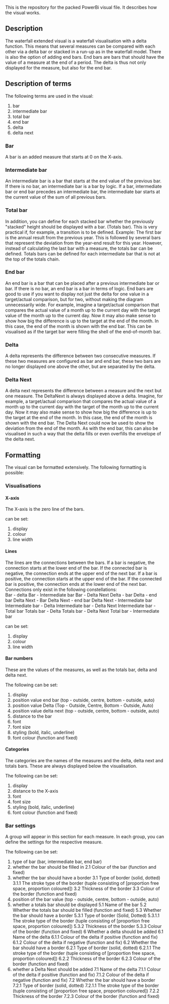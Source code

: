 This is the repository for the packed PowerBi visual file. It describes how the visual works. 

## Description

The waterfall extended visual is a waterfall visualisation with a delta function. This means that several measures can be compared with each other via a delta bar or stacked in a run-up as in the waterfall model. There is also the option of adding end bars. End bars are bars that should have the value of a measure at the end of a period. The delta is thus not only displayed for the measure, but also for the end bar.

## Description of terms

The following terms are used in the visual: 
1. bar
2. intermediate bar
3. total bar
4. end bar
5. delta
6. delta next

### Bar
A bar is an added measure that starts at 0 on the X-axis.

### Intermediate bar
An intermediate bar is a bar that starts at the end value of the previous bar. If there is no bar, an intermediate bar is a bar by logic. 
If a bar, intermediate bar or end bar precedes an intermediate bar, the intermediate bar starts at the current value of the sum of all previous bars. 

### Total bar
In addition, you can define for each stacked bar whether the previously "stacked" height should be displayed with a bar. (Totals bar). This is very practical if, for example, a transition is to be defined. Example: The first bar is the annual result from the previous year. This is followed by several bars that represent the deviation from the year-end result for this year. However, instead of calculating the last bar with a measure, the totals bar can be defined. Totals bars can be defined for each intermediate bar that is not at the top of the totals chain.

### End bar
An end bar is a bar that can be placed after a previous intermediate bar or bar. If there is no bar, an end bar is a bar in terms of logic. 
End bars are good to use if you want to display not just the delta for one value in a target/actual comparison, but for two, without making the diagram unnecessarily wide. 
For example, imagine a target/actual comparison that compares the actual value of a month up to the current day with the target value of the month up to the current day. Now it may also make sense to show how big the difference is up to the target at the end of the month. In this case, the end of the month is shown with the end bar. This can be visualised as if the target bar were filling the shell of the end-of-month bar. 

### Delta
A delta represents the difference between two consecutive measures. If these two measures are configured as bar and end bar, these two bars are no longer displayed one above the other, but are separated by the delta.

### Delta Next
A delta next represents the difference between a measure and the next but one measure. The DeltaNext is always displayed above a delta. Imagine, for example, a target/actual comparison that compares the actual value of a month up to the current day with the target of the month up to the current day. Now it may also make sense to show how big the difference is up to the target at the end of the month. In this case, the end of the month is shown with the end bar. The Delta Next could now be used to show the deviation from the end of the month. As with the end bar, this can also be visualised in such a way that the delta fills or even overfills the envelope of the delta next.

## Formatting
The visual can be formatted extensively. The following formatting is possible:

### Visualisations

#### X-axis
The X-axis is the zero line of the bars.

can be set:
1. display
2. colour
3. line width

#### Lines
The lines are the connections between the bars. If a bar is negative, the connection starts at the lower end of the bar. If the connected bar is negative, the connection ends at the upper end of the next bar. If a bar is positive, the connection starts at the upper end of the bar. If the connected bar is positive, the connection ends at the lower end of the next bar. Connections only exist in the following constellations:  
Bar - delta
Bar - Intermediate bar
Bar - Delta Next
Delta - bar
Delta - end bar
Delta Next - Bar
Delta Next - end bar
Delta Next - Intermediate bar
Intermediate bar - Delta
Intermediate bar - Delta Next
Intermediate bar - Total bar
Totals bar - Delta
Totals bar - Delta Next
Total bar - Intermediate bar

can be set:
1. display
2. colour
3. line width

#### Bar numbers
These are the values of the measures, as well as the totals bar, delta and delta next.

The following can be set:
1. display
2. position value end bar (top - outside, centre, bottom - outside, auto)
3. position value Delta (Top - Outside, Centre, Bottom - Outside, Auto)
4. position value delta next (top - outside, centre, bottom - outside, auto)
5. distance to the bar
6. font
7. font size
8. styling (bold, italic, underline)
9. font colour (function and fixed)

#### Categories
The categories are the names of the measures and the delta, delta next and totals bars. These are always displayed below the visualisation. 

The following can be set:
1. display
5. distance to the X-axis
6. font
7. font size
8. styling (bold, italic, underline)
9. font colour (function and fixed)

### Bar settings
A group will appear in this section for each measure. In each group, you can define the settings for the respective measure.

The following can be set: 
1. type of bar (bar, intermediate bar, end bar)
2. whether the bar should be filled in
 2.1 Colour of the bar (function and fixed)
3. whether the bar should have a border
 3.1 Type of border (solid, dotted)
  3.1.1 The stroke type of the border (tuple consisting of [proportion free space, proportion coloured])
 3.2 Thickness of the border
 3.3 Colour of the border (function and fixed)
4. position of the bar value (top - outside, centre, bottom - outside, auto)
5. whether a totals bar should be displayed
 5.1 Name of the bar
 5.2 Whether the totals bar should be filled (function and fixed)
 5.3 Whether the bar should have a border
  5.3.1 Type of border (Solid, Dotted)
   5.3.1.1 The stroke type of the border (tuple consisting of [proportion free space, proportion coloured])
  5.3.2 Thickness of the border
  5.3.3 Colour of the border (function and fixed)
6 Whether a delta should be added
 6.1 Name of the delta
  6.1.1 Colour of the delta if positive (function and fix)
  6.1.2 Colour of the delta if negative (function and fix)
 6.2 Whether the bar should have a border
  6.2.1 Type of border (solid, dotted)
   6.2.1.1 The stroke type of the border (tuple consisting of [proportion free space, proportion coloured])
  6.2.2 Thickness of the border
  6.2.3 Colour of the border (function and fixed)
7. whether a Delta Next should be added
 7.1 Name of the delta
  7.1.1 Colour of the delta if positive (function and fix)
  7.1.2 Colour of the delta if negative (function and fix)
 7.2 Whether the bar should have a border
  7.2.1 Type of border (solid, dotted)
   7.2.1.1 The stroke type of the border (tuple consisting of [proportion free space, proportion coloured])
7.2.2 Thickness of the border
7.2.3 Colour of the border (function and fixed)

